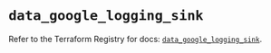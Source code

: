 # `data_google_logging_sink`

Refer to the Terraform Registry for docs: [`data_google_logging_sink`](https://registry.terraform.io/providers/hashicorp/google/5.29.0/docs/data-sources/logging_sink).
